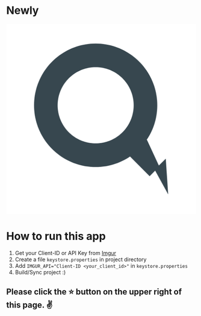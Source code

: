 # Newly

<p align="center"> 
<img src="https://raw.githubusercontent.com/pramodbharti/Newly/master/images/app_icon.png">
</p>

# How to run this app
1. Get your Client-ID or API Key from [Imgur](https://api.imgur.com/)
2. Create a file `keystore.properties` in project directory
3. Add `IMGUR_API="Client-ID <your_client_id>"` in `keystore.properties`
4. Build/Sync project :)

## Please click the :star: button on the upper right of this page. :v:


